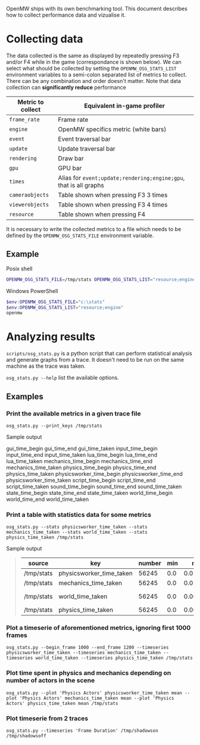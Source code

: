 OpenMW ships with its own benchmarking tool. This document describes how to collect performance data and vizualise it.

Collecting data
===============

The data collected is the same as displayed by repeatedly pressing F3 and/or F4 while in the game (correspondance is shown below).
We can select what should be collected by setting the `OPENMW_OSG_STATS_LIST` environment variables to a semi-colon separated list of metrics to collect. There can be any combination and order doesn't matter. Note that data collection can **significantly reduce** performance

| Metric to collect | Equivalent in-game profiler                                       |
|-------------------|-------------------------------------------------------------------|
| `frame_rate`      | Frame rate                                                        |
| `engine`          | OpenMW specifics metric (white bars)                              |
| `event`           | Event traversal bar                                               |
| `update`          | Update traversal bar                                              |
| `rendering`       | Draw bar                                                          |
| `gpu`             | GPU bar                                                           |
| `times`           | Alias for `event;update;rendering;engine;gpu`, that is all graphs |
| `cameraobjects`   | Table shown when pressing F3 3 times                              |
| `viewerobjects`   | Table shown when pressing F3 4 times                              |
| `resource`        | Table shown when pressing F4                                      |

It is necessary to write the collected metrics to a file which needs to be defined by the `OPENMW_OSG_STATS_FILE` environment variable.

Example
-------

Posix shell
```sh
OPENMW_OSG_STATS_FILE=/tmp/stats OPENMW_OSG_STATS_LIST="resource;engine" /usr/local/bin/openmw
```

Windows PowerShell
```powershell
$env:OPENMW_OSG_STATS_FILE="c:\stats"
$env:OPENMW_OSG_STATS_LIST="resource;engine"
openmw
```


Analyzing results
=================

`scripts/osg_stats.py` is a python script that can perform statistical analysis and generate graphs from a trace. It doesn't need to be run on the same machine as the trace was taken.

`osg_stats.py --help` list the available options.

Examples
--------

### Print the available metrics in a given trace file

`osg_stats.py --print_keys /tmp/stats`

Sample output
>>>
gui_time_begin
gui_time_end
gui_time_taken
input_time_begin
input_time_end
input_time_taken
lua_time_begin
lua_time_end
lua_time_taken
mechanics_time_begin
mechanics_time_end
mechanics_time_taken
physics_time_begin
physics_time_end
physics_time_taken
physicsworker_time_begin
physicsworker_time_end
physicsworker_time_taken
script_time_begin
script_time_end
script_time_taken
sound_time_begin
sound_time_end
sound_time_taken
state_time_begin
state_time_end
state_time_taken
world_time_begin
world_time_end
world_time_taken
>>>

### Print a table with statistics data for some metrics

`osg_stats.py --stats physicsworker_time_taken --stats mechanics_time_taken --stats world_time_taken --stats physics_time_taken /tmp/stats`

Sample output

> | source     | key                      | number | min | max      | mean                   | median   | stdev                  | q95                  |
> |------------|--------------------------|--------|-----|----------|------------------------|----------|------------------------|----------------------|
> | /tmp/stats | physicsworker_time_taken | 56245  | 0.0 | 0.01526  | 0.0018826463330073784  | 7.7e-05  | 0.003210274653689913   | 0.009509799999999995 |
> | /tmp/stats | mechanics_time_taken     | 56245  | 0.0 | 0.015808 | 0.0030202102942483776  | 0.002177 | 0.002565895193458489   | 0.008489799999999995 |
> | /tmp/stats | world_time_taken         | 56245  | 0.0 | 0.003643 | 5.230777846919726e-05  | 5.1e-05  | 1.7322475294417906e-05 | 6.6e-05              |
> | /tmp/stats | physics_time_taken       | 56245  | 0.0 | 0.004407 | 0.00019985403146946396 | 0.000129 | 0.0002106166003676915  | 0.000697             |


### Plot a timeserie of aforementioned metrics, ignoring first 1000 frames

`osg_stats.py --begin_frame 1000 --end_frame 1200 --timeseries physicsworker_time_taken --timeseries mechanics_time_taken --timeseries world_time_taken --timeseries physics_time_taken /tmp/stats`

### Plot time spent in physics and mechanics depending on number of actors in the scene

`osg_stats.py --plot 'Physics Actors' physicsworker_time_taken mean --plot 'Physics Actors' mechanics_time_taken mean --plot 'Physics Actors' physics_time_taken mean /tmp/stats`

### Plot timeserie from 2 traces

`osg_stats.py --timeseries 'Frame Duration' /tmp/shadowson /tmp/shadowsoff`
